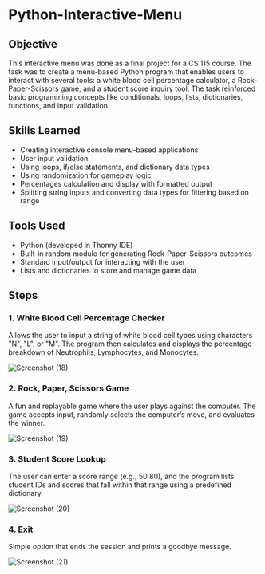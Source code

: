 # Python-Interactive-Menu

## Objective
This interactive menu was done as a final project for a CS 115 course. The task was to create a menu-based Python program that enables users to interact with several tools: a white blood cell percentage calculator, a Rock-Paper-Scissors game, and a student score inquiry tool. The task reinforced basic programming concepts like conditionals, loops, lists, dictionaries, functions, and input validation.


## Skills Learned
- Creating interactive console menu-based applications
- User input validation
- Using loops, if/else statements, and dictionary data types
- Using randomization for gameplay logic
- Percentages calculation and display with formatted output
- Splitting string inputs and converting data types for filtering based on range

## Tools Used
- Python (developed in Thonny IDE)
- Built-in random module for generating Rock-Paper-Scissors outcomes
- Standard input/output for interacting with the user
- Lists and dictionaries to store and manage game data

## Steps
### 1. White Blood Cell Percentage Checker
Allows the user to input a string of white blood cell types using characters "N", "L", or "M". The program then calculates and displays the percentage breakdown of Neutrophils, Lymphocytes, and Monocytes.

![Screenshot (18)](https://github.com/user-attachments/assets/62e35af7-458b-435a-91e1-735e958628aa)




### 2. Rock, Paper, Scissors Game
A fun and replayable game where the user plays against the computer. The game accepts input, randomly selects the computer’s move, and evaluates the winner.

![Screenshot (19)](https://github.com/user-attachments/assets/76d36fb8-2c53-418e-bbc5-4de361d8c582)



### 3. Student Score Lookup
The user can enter a score range (e.g., 50 80), and the program lists student IDs and scores that fall within that range using a predefined dictionary.

![Screenshot (20)](https://github.com/user-attachments/assets/90865994-a930-4b5c-ab49-3b6bdf7e3ba8)



### 4. Exit
Simple option that ends the session and prints a goodbye message.

![Screenshot (21)](https://github.com/user-attachments/assets/c6b34d87-2583-456c-ae59-2f6d1b104d12)


